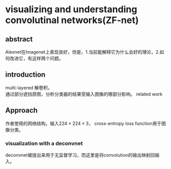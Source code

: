 # visualizing and understanding convolutinal networks(ZF-net)

## abstract
Alexnet在Imagenet上表现良好，但是，1.当前能解释它为什么会好的理论，2.如何改进它，有这样两个问题。

## introduction
multi-layered 解卷积。  
通过部分遮挡原图，分析分类器的结果受输入图像的哪部分影响。
related work

## Approach
作者使用的网络结构，输入$224\times 224 \times 3$， cross-entropy loss function用于图像分类。
### visualization with a deconvnet
deconvnet被提出来用于无监督学习，而这里是将convolution的输出映射回输入。
